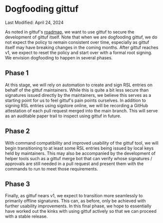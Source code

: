 # Dogfooding gittuf

Last Modified: April 24, 2024

As noted in gittuf's [roadmap](/docs/roadmap.md), we want to use gittuf to
secure the development of gittuf itself. Note that when we are dogfooding
gittuf, we do not expect the policy to remain consistent over time, especially
as gittuf itself may have breaking changes in the coming months. After gittuf
reaches v1, we expect to reset the policy and start over with a formal root
signing. We envision dogfooding to happen in several phases.

## Phase 1

At this stage, we will rely on automation to create and sign RSL entries on
behalf of the gittuf maintainers. While this is quite a bit less secure than
signatures issued directly by the maintainers, we believe this serves as a
starting point for us to feel gittuf's pain points ourselves. In addition to
signing RSL entries using sigstore online, we will be recording a GitHub
attestation of each pull request merged into the main branch. This will serve as
an auditable paper trail to inspect using gittuf in future.

## Phase 2

With command compatibility and improved usability of the gittuf tool, we will
begin transitioning to at least some RSL entries being issued by local keys held
by maintainers. This may also be accompanied by the development of helper tools
such as a gittuf merge bot that can verify whose signatures / approvals are
still needed in a pull request and present them with the commands to run to meet
those requirements.

## Phase 3

Finally, as gittuf nears v1, we expect to transition more seamlessly to
primarily offline signatures. This can, as before, only be achieved with further
usability improvements. In this final phase, we hope to essentially have worked
out the kinks with using gittuf actively so that we can proceed with a stable
release.
